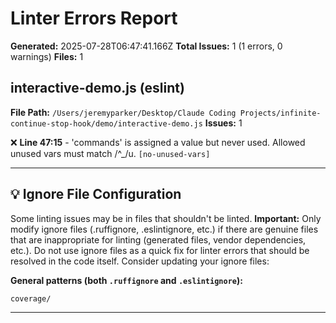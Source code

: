 # Linter Errors Report

**Generated:** 2025-07-28T06:47:41.166Z
**Total Issues:** 1 (1 errors, 0 warnings)
**Files:** 1

## interactive-demo.js (eslint)

**File Path:** `/Users/jeremyparker/Desktop/Claude Coding Projects/infinite-continue-stop-hook/demo/interactive-demo.js`
**Issues:** 1

❌ **Line 47:15** - 'commands' is assigned a value but never used. Allowed unused vars must match /^_/u. `[no-unused-vars]`

---

## 💡 Ignore File Configuration

Some linting issues may be in files that shouldn't be linted. **Important:** Only modify ignore files (.ruffignore, .eslintignore, etc.) if there are genuine files that are inappropriate for linting (generated files, vendor dependencies, etc.). Do not use ignore files as a quick fix for linter errors that should be resolved in the code itself. Consider updating your ignore files:

**General patterns (both `.ruffignore` and `.eslintignore`):**
```
coverage/
```

---

